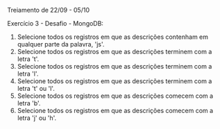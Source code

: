 Treiamento de 22/09 - 05/10

Exercício 3 - Desafio - MongoDB: 

1.	Selecione todos os registros em que as descrições contenham em qualquer parte da palavra, 'js'.
2.	Selecione todos os registros em que as descrições terminem com a letra 't'.
3.	Selecione todos os registros em que as descrições terminem com a letra 'l'.
4.	Selecione todos os registros em que as descrições terminem com a letra 't' ou 'l'.
5.	Selecione todos os registros em que as descrições comecem com a letra 'b'.
6.	Selecione todos os registros em que as descrições comecem com a letra 'j' ou 'h'.
